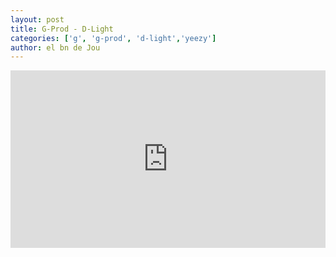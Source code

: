 ```yaml
---
layout: post
title: G-Prod - D-Light
categories: ['g', 'g-prod', 'd-light','yeezy']
author: el bn de Jou
---
```


<style>.embed-container { position: relative; padding-bottom: 56.25%; height: 0; overflow: hidden; max-width: 100%; } .embed-container iframe, .embed-container object, .embed-container embed { position: absolute; top: 0; left: 0; width: 100%; height: 100%; }</style><div class='embed-container'><iframe src='https://www.youtube.com/embed/YU4xAiZp5x4' frameborder='0' allowfullscreen></iframe></div>
